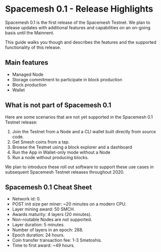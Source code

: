 # Spacemesh 0.1 - Release Highlights

Spacemesh 0.1 is the first release of the Spacemesh Testnet. We plan to release updates with additional features and capabilities on an on-going basis until the Mainnent.

This guide walks you though and describes the features and the supported functionality of this release.

## Main features
- Managed Node
- Storage commitment to participate in block production
- Block production
- Wallet

## What is not part of Spacemesh 0.1

Here are some scenarios that are not yet supported in the Spacemesh 0.1 Testnet release:

1. Join the Testnet from a Node and a CLI wallet built directly from source code.
2. Get Smesh coins from a tap.
3. Browse the Testnet using a block explorer and a dashboard
4. Run the App in Wallet-only mode without a Node
5. Run a node without producing blocks.

We plan to introduce these roll out software to support these use cases in subsequent Spacemesh Testnet releases throughout 2020.

## Spacemesh 0.1 Cheat Sheet

- Network id: 0.
- POST init size per miner:	~20 minutes on a modern CPU.
- Layer mining award: 50 SMCH.
- Awards maturity: 4 layers (20 minutes).
- Non-routable Nodes are not supported.
- Layer duration: 5	minutes.
- Number of layers in an epoch:	288.
- Epoch duration: 24 hours.
- Coin transfer transaction fee: 1-3 Smetoshis.
- Time to first award: ~49 hours.
